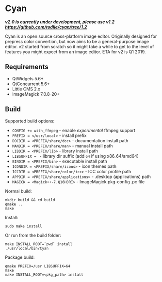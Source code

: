 # Cyan

***v2.0 is currently under development, please use v1.2 https://github.com/rodlie/cyan/tree/1.2***

Cyan is an open source cross-platform image editor. Originally designed for prepress color convertion, but now aims to be a general-purpose image editor. v2 started from scratch so it might take a while to get to the level of features you might expect from an image editor. ETA for v2 is Q1 2019.

## Requirements

 * QtWidgets 5.6+
 * QtConcurrent 5.6+
 * Little CMS 2.x
 * ImageMagick 7.0.8-20+

## Build

Supported build options:
 * ``CONFIG += with_ffmpeg`` - enable *experimental* ffmpeg support
 * ``PREFIX = </usr/local>`` - install prefix
 * ``DOCDIR = <PREFIX/share/doc>`` - documentation install path
 * ``MANDIR = <PREFIX/share/man>`` - manual install path
 * ``LIBDIR = <PREFIX/lib>`` - library install path
 * ``LIBSUFFIX = `` - library dir suffix (add ``64`` if using x86_64/amd64)
 * ``BINDIR = <PREFIX/bin>`` - executable install path
 * ``ICONDIR = <PREFIX/share/icons>`` - icon themes path
 * ``ICCDIR = <PREFIX/share/color/icc>`` - ICC color profile path
 * ``APPDIR = <PREFIX/share/applications>`` - .desktop (applications) path
 * ``MAGICK = <Magick++-7.Q16HDRI>`` - ImageMagick pkg-config .pc file

Normal build:
```
mkdir build && cd build
qmake ..
make
```

Install:

```
sudo make install
```

Or run from the build folder:
```
make INSTALL_ROOT=`pwd` install
./usr/local/bin/Cyan
```

Package build:
```
qmake PREFIX=/usr LIBSUFFIX=64
make
make INSTALL_ROOT=<pkg_path> install
```
